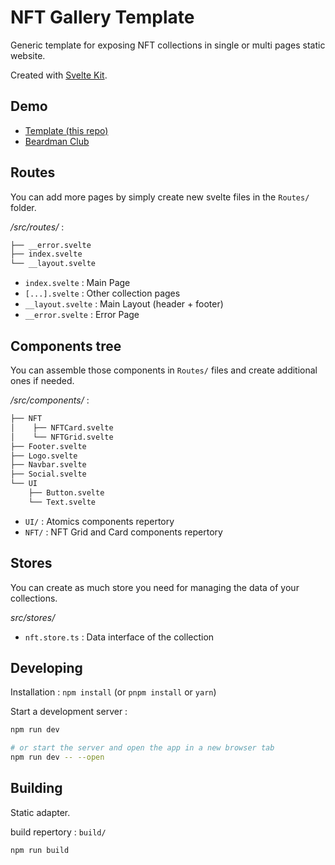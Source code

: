 # NFT Gallery Template

Generic template for exposing NFT collections in single or multi pages static website.

Created with [Svelte Kit](https://kit.svelte.dev).

## Demo

- [Template (this repo)](https://nft-gallery-template.netlify.app)
- [Beardman Club](https://beardman-club.netlify.app)

## Routes

You can add more pages by simply create new svelte files in the `Routes/` folder.

*/src/routes/* :

```bash
├── __error.svelte
├── index.svelte
└── __layout.svelte
```

- `index.svelte` : Main Page
- `[...].svelte` : Other collection pages
- `__layout.svelte` : Main Layout (header + footer)
- `__error.svelte` : Error Page

## Components tree

You can assemble those components in `Routes/` files and create additional ones if needed.

*/src/components/* :

```bash
├── NFT
│    ├── NFTCard.svelte
│    └── NFTGrid.svelte
├── Footer.svelte
├── Logo.svelte
├── Navbar.svelte
├── Social.svelte
└── UI
    ├── Button.svelte
    └── Text.svelte
```

- `UI/` : Atomics components repertory
- `NFT/` : NFT Grid and Card components repertory

## Stores

You can create as much store you need for managing the data of your collections.

*src/stores/*

- `nft.store.ts` : Data interface of the collection

## Developing

Installation : `npm install` (or `pnpm install` or `yarn`)

Start a development server :

```bash
npm run dev

# or start the server and open the app in a new browser tab
npm run dev -- --open
```

## Building

Static adapter.

build repertory : `build/`

```bash
npm run build
```
